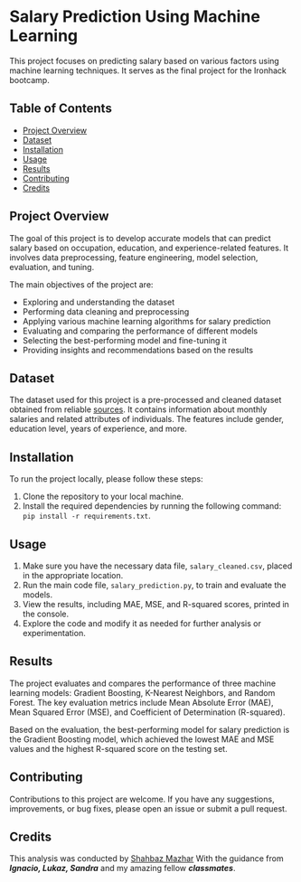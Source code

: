 # Salary Prediction Using Machine Learning

This project focuses on predicting salary based on various factors using machine learning techniques. It serves as the final project for the Ironhack bootcamp.

## Table of Contents

- [Project Overview](#project-overview)
- [Dataset](#dataset)
- [Installation](#installation)
- [Usage](#usage)
- [Results](#results)
- [Contributing](#contributing)
- [Credits](#Credits)

## Project Overview

The goal of this project is to develop accurate models that can predict salary based on occupation, education, and experience-related features. It involves data preprocessing, feature engineering, model selection, evaluation, and tuning.

The main objectives of the project are:
- Exploring and understanding the dataset
- Performing data cleaning and preprocessing
- Applying various machine learning algorithms for salary prediction
- Evaluating and comparing the performance of different models
- Selecting the best-performing model and fine-tuning it
- Providing insights and recommendations based on the results

## Dataset

The dataset used for this project is a pre-processed and cleaned dataset obtained from reliable [sources](https://www.kaggle.com/datasets/hekkta/salary-predictor). It contains information about monthly salaries and related attributes of individuals. The features include gender, education level, years of experience, and more.

## Installation

To run the project locally, please follow these steps:

1. Clone the repository to your local machine.
2. Install the required dependencies by running the following command: `pip install -r requirements.txt`.

## Usage

1. Make sure you have the necessary data file, `salary_cleaned.csv`, placed in the appropriate location.
2. Run the main code file, `salary_prediction.py`, to train and evaluate the models.
3. View the results, including MAE, MSE, and R-squared scores, printed in the console.
4. Explore the code and modify it as needed for further analysis or experimentation.

## Results

The project evaluates and compares the performance of three machine learning models: Gradient Boosting, K-Nearest Neighbors, and Random Forest. The key evaluation metrics include Mean Absolute Error (MAE), Mean Squared Error (MSE), and Coefficient of Determination (R-squared).

Based on the evaluation, the best-performing model for salary prediction is the Gradient Boosting model, which achieved the lowest MAE and MSE values and the highest R-squared score on the testing set.

## Contributing

Contributions to this project are welcome. If you have any suggestions, improvements, or bug fixes, please open an issue or submit a pull request.

## Credits

This analysis was conducted by [Shahbaz Mazhar](https://www.linkedin.com/in/shahbaz-mazhar-syed-90853758/)
With the guidance from ***Ignacio, Lukaz, Sandra*** and my amazing fellow ***classmates***. 
